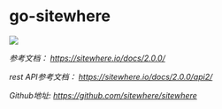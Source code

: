 # go-sitewhere


![](https://github.com/spider1998/go-sitewhere/blob/master/sites.svg)


*参考文档： https://sitewhere.io/docs/2.0.0/*

*rest API参考文档： https://sitewhere.io/docs/2.0.0/api2/*

*Github地址: https://github.com/sitewhere/sitewhere*
   
   
